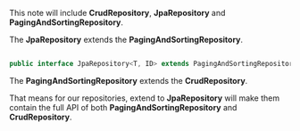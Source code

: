 This note will include __CrudRepository__, __JpaRepository__ and __PagingAndSortingRepository__.

The **JpaRepository** extends the **PagingAndSortingRepository**.

```java

public interface JpaRepository<T, ID> extends PagingAndSortingRepository<T, ID>, QueryByExampleExecutor<T> {}

```

The **PagingAndSortingRepository** extends the **CrudRepository**. 

That means for our repositories, extend to **JpaRepository** will make them contain the full API of both **PagingAndSortingRepository** and **CrudRepository**.

